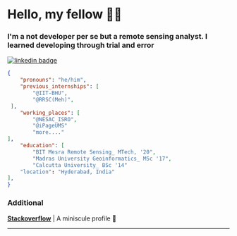 # Hello, my fellow 🐱‍👤
### I'm a not developer per se but a remote sensing analyst. I learned developing through trial and error
[![linkedin badge](https://img.shields.io/badge/Anirban-Banerjee?color=blue&&logo=linkedin)](https://www.linkedin.com/in/banerjeeani/)

```json
{
    "pronouns": "he/him",
    "previous_internships": [
        "@IIT-BHU",
        "@RRSC(Meh)",
 ],
    "working_places": [
        "@NESAC_ISRO",
        "@iPageUMS"
        "more...."
],
    "education": [
        "BIT Mesra Remote Sensing_ MTech, '20",
        "Madras University Geoinformatics_ MSc '17",
        "Calcutta University_ BSc '14"
    "location": "Hyderabad, India"
],
}
```
### Additional

**[Stackoverflow](https://stackoverflow.com/users/18174484/user18174484)** | A miniscule profile 🦂

---
